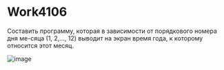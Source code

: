 # Work4106
Составить программу, которая в зависимости от порядкового номера дня ме-сяца (1, 2,..., 12) выводит на экран время года, к которому относится этот месяц.

![image](https://user-images.githubusercontent.com/113888939/199935774-78753871-c4db-4e60-997e-123e8e8acd72.png)
